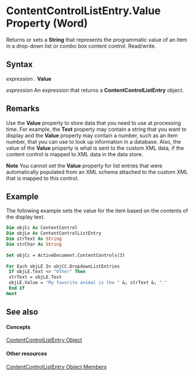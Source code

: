 
# ContentControlListEntry.Value Property (Word)

Returns or sets a  **String** that represents the programmatic value of an item in a drop-down list or combo box content control. Read/write.


## Syntax

 _expression_ . **Value**

 _expression_ An expression that returns a **ContentControlListEntry** object.


## Remarks

Use the  **Value** property to store data that you need to use at processing time. For example, the **Text** property may contain a string that you want to display and the **Value** property may contain a number, such as an item number, that you can use to look up information in a database. Also, the value of the **Value** property is what is sent to the custom XML data, if the content control is mapped to XML data in the data store.


 **Note**  You cannot set the  **Value** property for list entries that were automatically populated from an XML schema attached to the custom XML that is mapped to this control.


## Example

The following example sets the value for the item based on the contents of the display text.


```vb
Dim objCc As ContentControl 
Dim objLe As ContentControlListEntry 
Dim strText As String 
Dim strChar As String 
 
Set objCc = ActiveDocument.ContentControls(3) 
 
For Each objLE In objCC.DropdownListEntries 
 If objLE.Text <> "Other" Then 
 strText = objLE.Text 
 objLE.Value = "My favorite animal is the " &; strText &; "." 
 End If 
Next
```


## See also


#### Concepts


[ContentControlListEntry Object](b4e51492-4283-22e7-0f9a-2cfa1abaa306.md)
#### Other resources


[ContentControlListEntry Object Members](bff2295a-4231-d1ba-44fc-cb636358844b.md)
